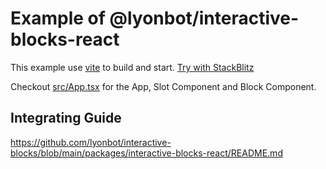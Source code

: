 # Example of @lyonbot/interactive-blocks-react

This example use [vite](https://vitejs.dev/) to build and start. [Try with StackBlitz](https://stackblitz.com/github/lyonbot/interactive-blocks/tree/main/packages/example-react-simple)

Checkout [src/App.tsx](src/App.tsx) for the App, Slot Component and Block Component.

## Integrating Guide

<https://github.com/lyonbot/interactive-blocks/blob/main/packages/interactive-blocks-react/README.md>
